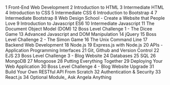 1 
Front-End Web Development
2 
Introduction to HTML
3 
Intermediate HTML
4 
Introduction to CSS
5 
Intermediate CSS
6 
Introduction to Bootstrap 4
7 
Intermediate Bootstrap
8 
Web Design School - Create a Website that People Love
9 
Introduction to Javascript ES6
10 
Intermediate Javascript
11 
The Document Object Model (DOM)
12 
Boss Level Challenge 1 - The Dicee Game
13 
Advanced Javascript and DOM Manipulation
14 
jQuery
15 
Boss Level Challenge 2 - The Simon Game
16 
The Unix Command Line
17 
Backend Web Development
18 
Node.js
19 
Express.js with Node.js
20 
APIs - Application Programming Interfaces
21 
Git, Github and Version Control
22 
EJS
23 
Boss Level Challenge 3 - Blog Website
24 
Databases
25 
SQL
26 
MongoDB
27 
Mongoose
28 
Putting Everything Together
29 
Deploying Your Web Application
30 
Boss Level Challenge 4 - Blog Website Upgrade
31 
Build Your Own RESTful API From Scratch
32 
Authentication & Security
33 
React.js
34 
Optional Module_ Ask Angela Anything
